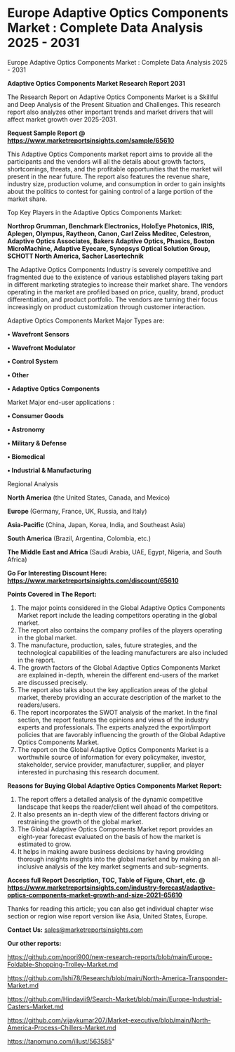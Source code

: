 # Europe Adaptive Optics Components Market : Complete Data Analysis 2025 - 2031
Europe Adaptive Optics Components Market : Complete Data Analysis 2025 - 2031

<strong>Adaptive Optics Components Market Research Report 2031</strong>

The Research Report on Adaptive Optics Components Market is a Skillful and Deep Analysis of the Present Situation and Challenges. This research report also analyzes other important trends and market drivers that will affect market growth over 2025-2031.

<strong>Request Sample Report @ <a href=https://www.marketreportsinsights.com/sample/65610>https://www.marketreportsinsights.com/sample/65610</a></strong>

This Adaptive Optics Components market report aims to provide all the participants and the vendors will all the details about growth factors, shortcomings, threats, and the profitable opportunities that the market will present in the near future. The report also features the revenue share, industry size, production volume, and consumption in order to gain insights about the politics to contest for gaining control of a large portion of the market share.

Top Key Players in the Adaptive Optics Components Market:

<strong>Northrop Grumman, Benchmark Electronics, HoloEye Photonics, IRIS, Aplegen, Olympus, Raytheon, Canon, Carl Zeiss Meditec, Celestron, Adaptive Optics Associates, Bakers Adaptive Optics, Phasics, Boston MicroMachine, Adaptive Eyecare, Synopsys Optical Solution Group, SCHOTT North America, Sacher Lasertechnik</strong>

The Adaptive Optics Components Industry is severely competitive and fragmented due to the existence of various established players taking part in different marketing strategies to increase their market share. The vendors operating in the market are profiled based on price, quality, brand, product differentiation, and product portfolio. The vendors are turning their focus increasingly on product customization through customer interaction.

Adaptive Optics Components Market Major Types are:

<strong>• Wavefront Sensors

• Wavefront Modulator

• Control System

• Other

• Adaptive Optics Components</strong>

Market Major end-user applications :

<strong>• Consumer Goods

• Astronomy

• Military & Defense

• Biomedical

• Industrial & Manufacturing</strong>

Regional Analysis

</u><strong><b>North America</b></strong> (the United States, Canada, and Mexico)

<strong><b>Europe </b></strong>(Germany, France, UK, Russia, and Italy)

<strong><b>Asia-Pacific</b></strong> (China, Japan, Korea, India, and Southeast Asia)

<strong><b>South America</b></strong> (Brazil, Argentina, Colombia, etc.)

<strong><b>The Middle East and Africa</b></strong> (Saudi Arabia, UAE, Egypt, Nigeria, and South Africa)

<strong>Go For Interesting Discount Here: <a href=https://www.marketreportsinsights.com/discount/65610>https://www.marketreportsinsights.com/discount/65610</a></strong>

<strong>Points Covered in The Report:</strong>
<ol>
  <li>The major points considered in the Global Adaptive Optics Components Market report include the leading competitors operating in the global market.</li>
  <li>The report also contains the company profiles of the players operating in the global market.</li>
  <li>The manufacture, production, sales, future strategies, and the technological capabilities of the leading manufacturers are also included in the report.</li>
  <li>The growth factors of the Global Adaptive Optics Components Market are explained in-depth, wherein the different end-users of the market are discussed precisely.</li>
  <li>The report also talks about the key application areas of the global market, thereby providing an accurate description of the market to the readers/users.</li>
  <li>The report incorporates the SWOT analysis of the market. In the final section, the report features the opinions and views of the industry experts and professionals. The experts analyzed the export/import policies that are favorably influencing the growth of the Global Adaptive Optics Components Market.</li>
  <li>The report on the Global Adaptive Optics Components Market is a worthwhile source of information for every policymaker, investor, stakeholder, service provider, manufacturer, supplier, and player interested in purchasing this research document.</li>
</ol>
<strong>Reasons for Buying Global Adaptive Optics Components Market Report:</strong>

<ol>
  <li>The report offers a detailed analysis of the dynamic competitive landscape that keeps the reader/client well ahead of the competitors.</li>
  <li>It also presents an in-depth view of the different factors driving or restraining the growth of the global market.</li>
  <li>The Global Adaptive Optics Components Market report provides an eight-year forecast evaluated on the basis of how the market is estimated to grow.</li>
  <li>It helps in making aware business decisions by having providing thorough insights insights into the global market and by making an all-inclusive analysis of the key market segments and sub-segments.</li>
</ol>
<strong>Access full Report Description, TOC, Table of Figure, Chart, etc. @ <a href=https://www.marketreportsinsights.com/industry-forecast/adaptive-optics-components-market-growth-and-size-2021-65610>https://www.marketreportsinsights.com/industry-forecast/adaptive-optics-components-market-growth-and-size-2021-65610</a></strong>


Thanks for reading this article; you can also get individual chapter wise section or region wise report version like Asia, United States, Europe.

<strong>Contact Us:</strong>
sales@marketreportsinsights.com

<strong>Our other reports:</strong>

<a href=https://github.com/noori900/new-research-reports/blob/main/Europe-Foldable-Shopping-Trolley-Market.md>https://github.com/noori900/new-research-reports/blob/main/Europe-Foldable-Shopping-Trolley-Market.md</a>

<a href=https://github.com/Ishi78/Research/blob/main/North-America-Transponder-Market.md>https://github.com/Ishi78/Research/blob/main/North-America-Transponder-Market.md</a>

<a href=https://github.com/Hindavii9/Search-Market/blob/main/Europe-Industrial-Casters-Market.md>https://github.com/Hindavii9/Search-Market/blob/main/Europe-Industrial-Casters-Market.md</a>

<a href=https://github.com/vijaykumar207/Market-executive/blob/main/North-America-Process-Chillers-Market.md>https://github.com/vijaykumar207/Market-executive/blob/main/North-America-Process-Chillers-Market.md</a>

<a href=https://tanomuno.com/illust/563585>https://tanomuno.com/illust/563585</a>"
